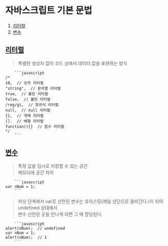 # 자바스크립트 기본 문법
1. [리터럴](#literal)
1. [변수](#variable)

## <a href="#" name="literal">리터럴</a>
> 특별한 생성자 없이 코드 상에서 데이터 값을 표햔하는 방식
		
		```javascript
	/*
	10,  // 숫자 리터럴
	"string",  // 문자열 리터럴
	true,  // 불린 리터럴
	false,  // 불린 리터럴
	/reg/gi,  // 정규식 리터럴
	null,  // null 리터럴
	{},  // 객체 리터럴
	[].  // 배열 리터럴
	function(){}  // 함수 리터럴
	*/
		```

## <a href="#" name="variable">변수</a>
> 특정 값을 임시로 저장할 수 있는 공간  
> 메모리에 공간 차지  
		
		```javascript
	var nNum = 1;
		```

> 파싱 단계에서 var로 선언된 변수는 호이스팅(제일 상단으로 올라간다.)이 되어 undefined 상태에서  
> 변수 선언된 곳을 만나게 되면 그 때 할당된다.

		```javascript
	alert(nNum);  // undefined
	var nNum = 1;
	alert(nNum);  // 1
		```